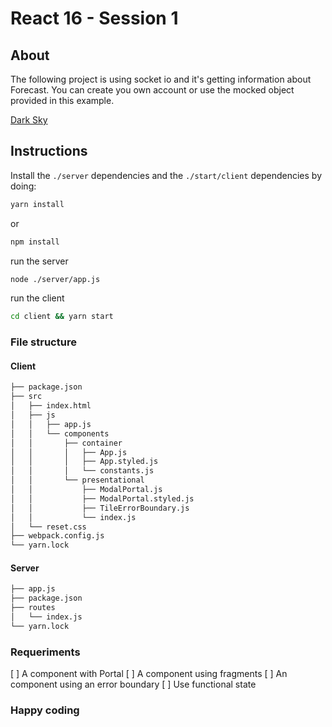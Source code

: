 # React 16 - Session 1

## About

The following project is using socket io and it's getting information about Forecast.
You can create you own account or use the mocked object provided in this example.

[Dark Sky](darksky.net)

## Instructions

Install the `./server` dependencies and the `./start/client` dependencies by doing:


``` sh
yarn install
```

or

```sh
npm install
```


run the server

```sh
node ./server/app.js
```

run the client

```sh
cd client && yarn start
```

### File structure

#### Client
``` sh
├── package.json
├── src
│   ├── index.html
│   ├── js
│   │   ├── app.js
│   │   └── components
│   │       ├── container
│   │       │   ├── App.js
│   │       │   ├── App.styled.js
│   │       │   └── constants.js
│   │       └── presentational
│   │           ├── ModalPortal.js
│   │           ├── ModalPortal.styled.js
│   │           ├── TileErrorBoundary.js
│   │           └── index.js
│   └── reset.css
├── webpack.config.js
└── yarn.lock
```

#### Server

```sh
├── app.js
├── package.json
├── routes
│   └── index.js
└── yarn.lock
```

### Requeriments

[ ] A component with Portal
[ ] A component using fragments
[ ] An component using an error boundary
[ ] Use functional state


### Happy coding
